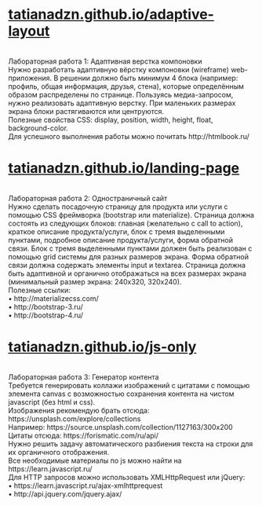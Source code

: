 <h1><a href="tatianadzn.github.io/adaptive-layout">tatianadzn.github.io/adaptive-layout</a></h1>
<br>Лабораторная работа 1: Адаптивная верстка компоновки
<br>Нужно разработать адаптивную вёрстку компоновки (wireframe) web-приложения. В решении должно быть минимум 4 блока (например: профиль, общая информация, друзья, стена), которые определённым образом распределены по странице. Пользуясь медиа-запросом, нужно реализовать адаптивную верстку. При маленьких размерах экрана блоки растягиваются или центруются.
<br>Полезные свойства CSS: display, position, width, height, float, background-color.
<br>Для успешного выполнения работы можно почитать http://htmlbook.ru/

<h1><a href="tatianadzn.github.io/landing-page">tatianadzn.github.io/landing-page</a></h1>
<br>Лабораторная работа 2: Одностраничный сайт
<br>Нужно сделать посадочную страницу для продукта или услуги с помощью CSS фреймворка (bootstrap или materialize). Страница должна состоять из следующих блоков: главная (желательно с call to action), краткое описание продукта/услуги, блок с тремя выделенными пунктами, подробное описание продукта/услуги, форма обратной связи. Блок с тремя выделенными пунктами должен быть реализован с помощью grid системы для разных размеров экрана. Форма обратной связи должна содержать элементы input и textarea. Страница должна быть адаптивной и органично отображаться на всех размерах экрана (минимальный размер экрана: 240х320, 320х240). 
<br>Полезные ссылки:
<br>• http://materializecss.com/
<br>• http://bootstrap-3.ru/
<br>• http://bootstrap-4.ru/

<h1><a href="tatianadzn.github.io/js-only">tatianadzn.github.io/js-only</a></h1>
<br>Лабораторная работа 3: Генератор контента
<br>Требуется генерировать коллажи изображений с цитатами с помощью элемента canvas с возможностью сохранения контента на чистом javascript (без html и css).
<br>Изображения рекомендую брать отсюда: https://unsplash.com/explore/collections
<br>Например: https://source.unsplash.com/collection/1127163/300x200
<br>Цитаты отсюда: https://forismatic.com/ru/api/
<br>Нужно решить задачу автоматического разбиения текста на строки для их органичного отображения.
<br>Все необходимые материалы по js можно найти на https://learn.javascript.ru/
<br>Для HTTP запросов можно использовать XMLHttpRequest или jQuery:
<br>• https://learn.javascript.ru/ajax-xmlhttprequest
<br>• http://api.jquery.com/jquery.ajax/
